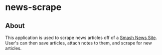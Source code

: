 # news-scrape

## About 

This application is used to scrape news articles off of a [Smash News Site](https://smashboards.com/news/).  User's can then save articles, attach notes to them, and scrape for new articles.